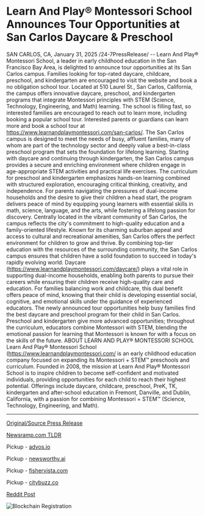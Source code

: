 # Learn And Play® Montessori School Announces Tour Opportunities at San Carlos Daycare & Preschool

SAN CARLOS, CA, January 31, 2025 /24-7PressRelease/ -- Learn And Play® Montessori School, a leader in early childhood education in the San Francisco Bay Area, is delighted to announce tour opportunities at its San Carlos campus. Families looking for top-rated daycare, childcare, preschool, and kindergarten are encouraged to visit the website and book a no obligation school tour. Located at 510 Laurel St., San Carlos, California, the campus offers innovative daycare, preschool, and kindergarten programs that integrate Montessori principles with STEM (Science, Technology, Engineering, and Math) learning. The school is filling fast, so interested families are encouraged to reach out to learn more, including booking a popular school tour.  Interested parents or guardians can learn more and book a school tour at https://www.learnandplaymontessori.com/san-carlos/. The San Carlos campus is designed to meet the needs of busy, affluent families, many of whom are part of the technology sector and deeply value a best-in-class preschool program that sets the foundation for lifelong learning. Starting with daycare and continuing through kindergarten, the San Carlos campus provides a secure and enriching environment where children engage in age-appropriate STEM activities and practical life exercises. The curriculum for preschool and kindergarten emphasizes hands-on learning combined with structured exploration, encouraging critical thinking, creativity, and independence. For parents navigating the pressures of dual-income households and the desire to give their children a head start, the program delivers peace of mind by equipping young learners with essential skills in math, science, language, and the arts, while fostering a lifelong passion for discovery.  Centrally located in the vibrant community of San Carlos, the campus reflects the city's commitment to high-quality education and a family-oriented lifestyle. Known for its charming suburban appeal and access to cultural and recreational amenities, San Carlos offers the perfect environment for children to grow and thrive. By combining top-tier education with the resources of the surrounding community, the San Carlos campus ensures that children have a solid foundation to succeed in today's rapidly evolving world.  Daycare (https://www.learnandplaymontessori.com/daycare/) plays a vital role in supporting dual-income households, enabling both parents to pursue their careers while ensuring their children receive high-quality care and education. For families balancing work and childcare, this dual benefit offers peace of mind, knowing that their child is developing essential social, cognitive, and emotional skills under the guidance of experienced educators. The newly announced tour opportunities help busy families find the best daycare and preschool program for their child in San Carlos. Preschool and kindergarten give more advanced opportunities; throughout the curriculum, educators combine Montessori with STEM, blending the emotional passion for learning that Montessori is known for with a focus on the skills of the future.  ABOUT LEARN AND PLAY® MONTESSORI SCHOOL  Learn And Play® Montessori School (https://www.learnandplaymontessori.com/ is an early childhood education company focused on expanding its Montessori + STEM™ preschools and curriculum. Founded in 2008, the mission at Learn And Play® Montessori School is to inspire children to become self-confident and motivated individuals, providing opportunities for each child to reach their highest potential. Offerings include daycare, childcare, preschool, PreK, TK, kindergarten and after-school education in Fremont, Danville, and Dublin, California, with a passion for combining Montessori + STEM™ (Science, Technology, Engineering, and Math). 

---

[Original/Source Press Release](https://www.24-7pressrelease.com/press-release/519331/learn-and-play-montessori-school-announces-tour-opportunities-at-san-carlos-daycare-preschool)
                    

[Newsramp.com TLDR](https://newsramp.com/curated-news/innovative-montessori-school-in-san-carlos-offers-school-tours-for-early-childhood-education/7355a5eaac73b117162e0286a2e4a851) 


Pickup - [advos.io](https://advos.io/en/learn-and-play-montessori-school-expands-san-carlos-campus-with-innovative-stem-focused-daycare-and-preschool/202510522)

Pickup - [newsworthy.ai](https://newsworthy.ai/curated/learn-and-play-r-montessori-school-expands-san-carlos-campus-with-innovative-stem-focused-early-education-program/202510522)

Pickup - [fishervista.com](https://fishervista.com/en/learn-and-play-montessori-school-expands-san-carlos-campus-with-innovative-stem-focused-early-education-program/202510522)

Pickup - [citybuzz.co](https://citybuzz.co/learn-and-play-r-montessori-school-expands-san-carlos-campus-with-innovative-early-education-tours)
 



[Reddit Post](https://www.reddit.com/r/newsramp/comments/1iea5jn/innovative_montessori_school_in_san_carlos_offers/) 



![Blockchain Registration](https://cdn.newsramp.app/24-7PressRelease/qrcode/251/31/pearoZXD.webp)